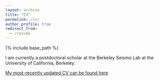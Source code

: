 ```yaml
---
layout: archive
title: "CV"
permalink: /cv/
author_profile: true
redirect_from:
  - /resume
---
```


{% include base_path %}

I am currently a postdoctoral scholar at the Berkeley Seismo Lab at the University of California, Berkeley.

[My most-recently updated CV can be found here](http://amy-l-williamson.github.io/files/Williamson_AL_2022.pdf)
